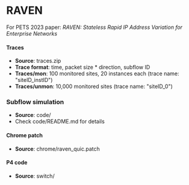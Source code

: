 # RAVEN
For PETS 2023 paper: *RAVEN: Stateless Rapid IP Address Variation for Enterprise Networks*


#### Traces
- **Source**: traces.zip
- **Trace format**: time, packet size * direction, subflow ID 
- **Traces/mon**: 100 monitored sites, 20 instances each (trace name: "siteID_instID")
- **Traces/unmon**: 10,000 monitored sites (trace name: "siteID_0")

### Subflow simulation
- **Source**: code/
- Check code/README.md for details

#### Chrome patch

- **Source**: chrome/raven_quic.patch

#### P4 code

- **Source**: switch/